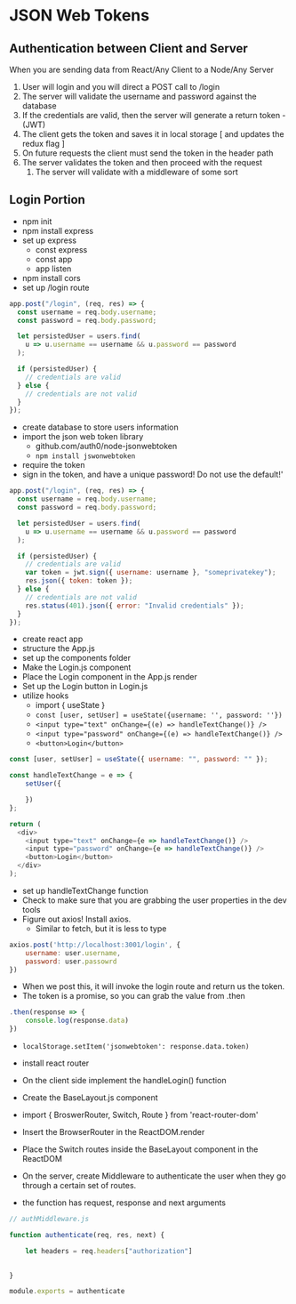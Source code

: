 # JSON Web Tokens

## Authentication between Client and Server

When you are sending data from React/Any Client to a Node/Any Server

1. User will login and you will direct a POST call to /login
2. The server will validate the username and password against the database
3. If the credentials are valid, then the server will generate a return token - (JWT)
4. The client gets the token and saves it in local storage [ and updates the redux flag ]
5. On future requests the client must send the token in the header path
6. The server validates the token and then proceed with the request
   1. The server will validate with a middleware of some sort

## Login Portion

- npm init
- npm install express
- set up express
  - const express
  - const app
  - app listen
- npm install cors
- set up /login route

```js
app.post("/login", (req, res) => {
  const username = req.body.username;
  const password = req.body.password;

  let persistedUser = users.find(
    u => u.username == username && u.password == password
  );

  if (persistedUser) {
    // credentials are valid
  } else {
    // credentials are not valid
  }
});
```

- create database to store users information
- import the json web token library
  - github.com/auth0/node-jsonwebtoken
  - `npm install jswonwebtoken`
- require the token
- sign in the token, and have a unique password! Do not use the default!'

```js
app.post("/login", (req, res) => {
  const username = req.body.username;
  const password = req.body.password;

  let persistedUser = users.find(
    u => u.username == username && u.password == password
  );

  if (persistedUser) {
    // credentials are valid
    var token = jwt.sign({ username: username }, "someprivatekey");
    res.json({ token: token });
  } else {
    // credentials are not valid
    res.status(401).json({ error: "Invalid credentials" });
  }
});
```

- create react app
- structure the App.js
- set up the components folder
- Make the Login.js component
- Place the Login component in the App.js render
- Set up the Login button in Login.js
- utilize hooks
  - import { useState }
  - `const [user, setUser] = useState({username: '', password: ''})`
  - `<input type="text" onChange={(e) => handleTextChange()} />`
  - `<input type="password" onChange={(e) => handleTextChange()} />`
  - `<button>Login</button>`

```js
const [user, setUser] = useState({ username: "", password: "" });

const handleTextChange = e => {
    setUser({

    })
};

return (
  <div>
    <input type="text" onChange={e => handleTextChange()} />
    <input type="password" onChange={e => handleTextChange()} />
    <button>Login</button>
  </div>
);
```

* set up handleTextChange function
* Check to make sure that you are grabbing the user properties in the dev tools
* Figure out axios! Install axios.
  * Similar to fetch, but it is less to type
  
```js
axios.post('http://localhost:3001/login', {
    username: user.username,
    password: user.passowrd
})
```

* When we post this, it will invoke the login route and return us the token.
* The token is a promise, so you can grab the value from .then

```js
.then(response => {
    console.log(response.data)
})
```

* `localStorage.setItem('jsonwebtoken': response.data.token)`
* install react router
* On the client side implement the handleLogin() function

* Create the BaseLayout.js component
* import { BroswerRouter, Switch, Route } from 'react-router-dom'
* Insert the BrowserRouter in the ReactDOM.render
* Place the Switch routes inside the BaseLayout component in the ReactDOM

* On the server, create Middleware to authenticate the user when they go through a certain set of routes.
* the function has request, response and next arguments

```js
// authMiddleware.js

function authenticate(req, res, next) {

    let headers = req.headers["authorization"]
    

}

module.exports = authenticate
```